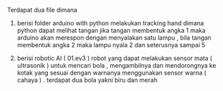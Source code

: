 Terdapat dua file dimana 
1. berisi folder arduino with python
melakukan tracking hand dimana python dapat melihat tangan jika tangan membentuk angka 1 maka arduino akan merespon dengan menyalakan satu lampu , bila tangan membentuk angka 2 maka lampu nyala 2 dan seterusnya sampai 5 

2. berisi robotic AI ( 01.ev3 )
robot yang dapat melakukan sensor mata ( ultrasonik ) untuk mencari bola , mengambilnya dan mendorongnya ke kotak yang sesuai dengan warnanya menggunakan sensor warna ( cahaya ) . terdapat dua bola yakni biru dan merah
